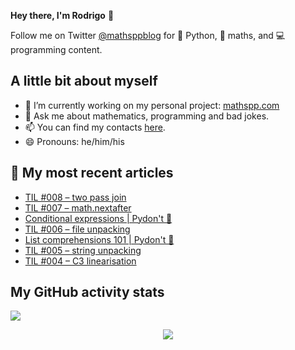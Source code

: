 **Hey there, I'm Rodrigo** 👋

Follow me on Twitter [@mathsppblog][twitter] for 🐍 Python, 🧠 maths, and 💻 programming content.


## A little bit about myself

- 🔭 I’m currently working on my personal project: [mathspp.com](https://mathspp.com)
- 💬 Ask me about mathematics, programming and bad jokes.
- 📫 You can find my contacts [here](https://mathspp.com/about#contacts).
- 😄 Pronouns: he/him/his


## 📖 My most recent articles

<!-- BLOG-POST-LIST:START -->
- [TIL #008 – two pass join](https://mathspp.com/blog/til/008)
- [TIL #007 – math.nextafter](https://mathspp.com/blog/til/007)
- [Conditional expressions | Pydon't 🐍](https://mathspp.com/blog/pydonts/conditional-expressions)
- [TIL #006 – file unpacking](https://mathspp.com/blog/til/006)
- [List comprehensions 101 | Pydon't 🐍](https://mathspp.com/blog/pydonts/list-comprehensions-101)
- [TIL #005 – string unpacking](https://mathspp.com/blog/til/005)
- [TIL #004 – C3 linearisation](https://mathspp.com/blog/til/004)
<!-- BLOG-POST-LIST:END -->


##  My GitHub activity stats

![](https://github-readme-stats.vercel.app/api?username=RojerGS&hide=stars&count_private=true&show_icons=true)

<p align='center'><img src='https://visitor-badge.laobi.icu/badge?page_id=RojerGS'></p>

[twitter]: https://twitter.com/mathsppblog
